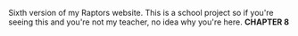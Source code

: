 Sixth version of my Raptors website. This is a school project so if you're seeing this and you're not my teacher, no idea why you're here.
<strong>CHAPTER 8</strong>
